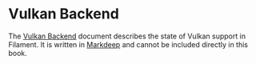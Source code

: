 # Vulkan Backend

The [Vulkan Backend](./Vulkan.html) document describes the state of Vulkan
support in Filament. It is written in
[Markdeep](https://casual-effects.com/markdeep/) and cannot be included directly
in this book.
